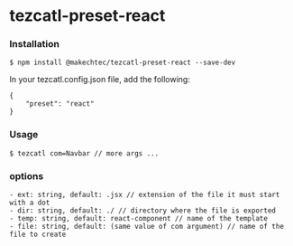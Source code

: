 # tezcatl-preset-react #

### Installation ###

    $ npm install @makechtec/tezcatl-preset-react --save-dev

In your tezcatl.config.json file, add the following:

    {
        "preset": "react"
    }

### Usage ###

    $ tezcatl com=Navbar // more args ...

### options ###

    - ext: string, default: .jsx // extension of the file it must start with a dot
    - dir: string, default: ./ // directory where the file is exported
    - temp: string, default: react-component // name of the template
    - file: string, default: (same value of com argument) // name of the file to create